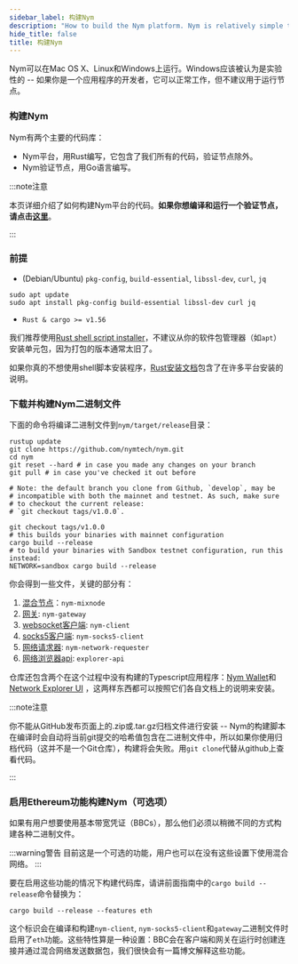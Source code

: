 ```yaml
---
sidebar_label: 构建Nym
description: "How to build the Nym platform. Nym is relatively simple to build and run on Mac OS X, Linux, and Windows."
hide_title: false
title: 构建Nym
---
```


Nym可以在Mac OS X、Linux和Windows上运行。Windows应该被认为是实验性的 -- 如果你是一个应用程序的开发者，它可以正常工作，但不建议用于运行节点。

### 构建Nym

Nym有两个主要的代码库：

- Nym平台，用Rust编写，它包含了我们所有的代码，验证节点除外。
- Nym验证节点，用Go语言编写。

:::note注意

本页详细介绍了如何构建Nym平台的代码。**如果你想编译和运行一个验证节点，**请点击**[这里](/docs/next/run-nym-nodes/nodes/validators)**。

:::

### 前提

- (Debian/Ubuntu) `pkg-config`, `build-essential`, `libssl-dev`, `curl`, `jq`

```
sudo apt update
sudo apt install pkg-config build-essential libssl-dev curl jq
```

- `Rust & cargo >= v1.56`

我们推荐使用[Rust shell script installer](https://www.rust-lang.org/tools/install)，不建议从你的软件包管理器（如`apt`）安装单元包，因为打包的版本通常太旧了。

如果你真的不想使用shell脚本安装程序，[Rust安装文档](https://forge.rust-lang.org/infra/other-installation-methods.html)包含了在许多平台安装的说明。

### 下载并构建Nym二进制文件

下面的命令将编译二进制文件到`nym/target/release`目录：

```
rustup update
git clone https://github.com/nymtech/nym.git
cd nym
git reset --hard # in case you made any changes on your branch
git pull # in case you've checked it out before

# Note: the default branch you clone from Github, `develop`, may be
# incompatible with both the mainnet and testnet. As such, make sure 
# to checkout the current release: 
# `git checkout tags/v1.0.0`.

git checkout tags/v1.0.0
# this builds your binaries with mainnet configuration
cargo build --release
# to build your binaries with Sandbox testnet configuration, run this instead: 
NETWORK=sandbox cargo build --release
```

你会得到一些文件，关键的部分有：

1. [混合节点](/docs/next/run-nym-nodes/nodes/mixnodes)：`nym-mixnode`
2. [网关](/docs/next/run-nym-nodes/nodes/gateways): `nym-gateway`
3. [websocket客户端](/docs/next/developers/develop-with-nym/websocket-client): `nym-client`
4. [socks5客户端](/docs/next/use-external-apps/index): `nym-socks5-client`
5. [网络请求器](/docs/next/run-nym-nodes/nodes/requester): `nym-network-requester`
6. [网络浏览器api](/docs/next/nym-apps/network-explorer): `explorer-api`

仓库还包含两个在这个过程中没有构建的Typescript应用程序：[Nym Wallet](docs/next/nym-apps/wallet)和[Network Explorer UI](docs/next/nym-apps/network-explorer) ，这两样东西都可以按照它们各自文档上的说明来安装。

:::note注意

你不能从GitHub发布页面上的.zip或.tar.gz归档文件进行安装 -- Nym的构建脚本在编译时会自动将当前git提交的哈希值包含在二进制文件中，所以如果你使用归档代码（这并不是一个Git仓库），构建将会失败。用`git clone`代替从github上查看代码。

:::

### 启用Ethereum功能构建Nym（可选项）

如果有用户想要使用基本带宽凭证（BBCs），那么他们必须以稍微不同的方式构建各种二进制文件。

:::warning警告
目前这是一个可选的功能，用户也可以在没有这些设置下使用混合网络。
:::

要在启用这些功能的情况下构建代码库，请讲前面指南中的`cargo build --release`命令替换为：

```
cargo build --release --features eth
```

这个标识会在编译和构建`nym-client`, `nym-socks5-client`和`gateway`二进制文件时启用了`eth`功能。这些特性算是一种设置：BBC会在客户端和网关在运行时创建连接并通过混合网络发送数据包，我们很快会有一篇博文解释这些功能。